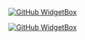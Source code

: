 [![GitHub WidgetBox](https://github-widgetbox.vercel.app/api/profile?username=BOTCAHX&data=followers,repositories,stars,commits&theme=nautilus)](https://github.com/BOTCAHX)

[![GitHub WidgetBox](https://github-widgetbox.vercel.app/api/skills?tools=git,docker,npm,mongodb,vercel,redis,nodejs,heroku,apache,html,express,typescript&theme=nautilus)](https://github.com/BOTCAHX)
